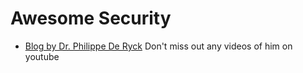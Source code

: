 # Awesome Security

* [Blog by Dr. Philippe De Ryck](https://pragmaticwebsecurity.com/cheatsheets.html) Don't miss out any videos of him on youtube
